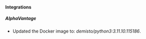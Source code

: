 
#### Integrations

##### AlphaVantage
- Updated the Docker image to: *demisto/python3:3.11.10.115186*.




